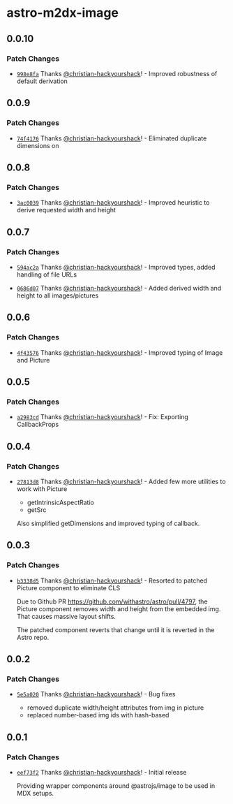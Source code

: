 # astro-m2dx-image

## 0.0.10

### Patch Changes

- [`998e8fa`](https://github.com/christian-hackyourshack/npm/commit/998e8fafc056021c74926ab19a848eaedbf2ab4b) Thanks [@christian-hackyourshack](https://github.com/christian-hackyourshack)! - Improved robustness of default derivation

## 0.0.9

### Patch Changes

- [`74f4176`](https://github.com/christian-hackyourshack/npm/commit/74f4176ed789427b62e3f5fabd8c177db5b057c9) Thanks [@christian-hackyourshack](https://github.com/christian-hackyourshack)! - Eliminated duplicate dimensions on <img>

## 0.0.8

### Patch Changes

- [`3ac0039`](https://github.com/christian-hackyourshack/npm/commit/3ac003949c023af8c0591a144c4931bfbbab3b9c) Thanks [@christian-hackyourshack](https://github.com/christian-hackyourshack)! - Improved heuristic to derive requested width and height

## 0.0.7

### Patch Changes

- [`594ac2a`](https://github.com/christian-hackyourshack/npm/commit/594ac2a771d098fe296d58581158fe3b6dddc7c1) Thanks [@christian-hackyourshack](https://github.com/christian-hackyourshack)! - Improved types, added handling of file URLs

- [`0686d07`](https://github.com/christian-hackyourshack/npm/commit/0686d0730d846d45dbadda4a1ff341faf458836e) Thanks [@christian-hackyourshack](https://github.com/christian-hackyourshack)! - Added derived width and height to all images/pictures

## 0.0.6

### Patch Changes

- [`4f43576`](https://github.com/christian-hackyourshack/npm/commit/4f43576993b0a2b143c3308db684514dcf09c67b) Thanks [@christian-hackyourshack](https://github.com/christian-hackyourshack)! - Improved typing of Image and Picture

## 0.0.5

### Patch Changes

- [`a2983cd`](https://github.com/christian-hackyourshack/npm/commit/a2983cdf38c15d524b52686574707cb356851e98) Thanks [@christian-hackyourshack](https://github.com/christian-hackyourshack)! - Fix: Exporting CallbackProps

## 0.0.4

### Patch Changes

- [`27813d8`](https://github.com/christian-hackyourshack/npm/commit/27813d830d08fc670cdd797cfd2c09c25cc43814) Thanks [@christian-hackyourshack](https://github.com/christian-hackyourshack)! - Added few more utilities to work with Picture

  - getIntrinsicAspectRatio
  - getSrc

  Also simplified getDimensions and improved typing of callback.

## 0.0.3

### Patch Changes

- [`b3338d5`](https://github.com/christian-hackyourshack/npm/commit/b3338d50562397f7fd5b2c11e1d4a69a75ef3463) Thanks [@christian-hackyourshack](https://github.com/christian-hackyourshack)! - Resorted to patched Picture component to eliminate CLS

  Due to Github PR https://github.com/withastro/astro/pull/4797, the Picture component removes width and height from the embedded img. That causes massive layout shifts.

  The patched component reverts that change until it is reverted in the Astro repo.

## 0.0.2

### Patch Changes

- [`5e5a020`](https://github.com/christian-hackyourshack/npm/commit/5e5a0200f239bcb2f9c1c3fe5e776d330dec3ff3) Thanks [@christian-hackyourshack](https://github.com/christian-hackyourshack)! - Bug fixes

  - removed duplicate width/height attributes from img in picture
  - replaced number-based img ids with hash-based

## 0.0.1

### Patch Changes

- [`eef73f2`](https://github.com/christian-hackyourshack/npm/commit/eef73f2f2d791814604237911cad17f18df681b7) Thanks [@christian-hackyourshack](https://github.com/christian-hackyourshack)! - Initial release

  Providing wrapper components around @astrojs/image to be used in MDX setups.
